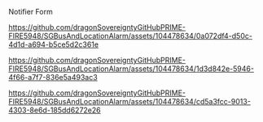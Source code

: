 
Notifier Form

https://github.com/dragonSovereigntyGitHubPRIME-FIRE5948/SGBusAndLocationAlarm/assets/104478634/0a072df4-d50c-4d1d-a694-b5ce5d2c361e


https://github.com/dragonSovereigntyGitHubPRIME-FIRE5948/SGBusAndLocationAlarm/assets/104478634/1d3d842e-5946-4f66-a7f7-836e5a493ac3

https://github.com/dragonSovereigntyGitHubPRIME-FIRE5948/SGBusAndLocationAlarm/assets/104478634/cd5a3fcc-9013-4303-8e6d-185dd6272e26

